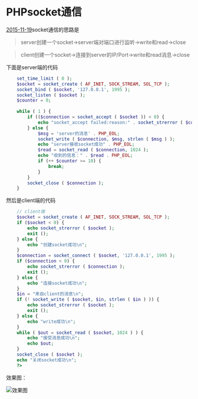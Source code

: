 # PHPsocket通信 

[2015-11-19][0]socket通信的思路是

> server创建一个socket->server端对端口进行监听->write和read->close

> client创建一个socket->连接到server的IP/Port->write和read消息->close

下面是server端的代码
```php
    set_time_limit ( 0 );
    $socket = socket_create ( AF_INET, SOCK_STREAM, SOL_TCP );
    socket_bind ( $socket, '127.0.0.1', 1995 );
    socket_listen ( $socket );
    $counter = 0;
    
    while ( 1 ) {
        if (($connection = socket_accept ( $socket )) < 0) {
            echo "socket_accept failed:reason:" . socket_strerror ( $connection ) . PHP_EOL;
        } else {
            $msg = 'server的消息' . PHP_EOL;
            socket_write ( $connection, $msg, strlen ( $msg ) );
            echo "server接收socket成功" . PHP_EOL;
            $read = socket_read ( $connection, 1024 );
            echo "收到的信息：" . $read . PHP_EOL;
            if (++ $counter >= 10) {
                break;
            }
        }
        socket_close ( $connection );
    }
```

然后是client端的代码
```php
    // client端
    $socket = socket_create ( AF_INET, SOCK_STREAM, SOL_TCP );
    if ($socket < 0) {
        echo socket_strerror ( $socket );
        exit ();
    } else {
        echo "创建socket成功\n";
    }
    $connection = socket_connect ( $socket, '127.0.0.1', 1995 );
    if ($connection < 0) {
        echo socket_strerror ( $connection );
        exit ();
    } else {
        echo "连接socket成功\n";
    }
    $in = "来自client的消息\n";
    if (! socket_write ( $socket, $in, strlen ( $in ) )) {
        echo socket_strerror ( $socket );
        exit ();
    } else {
        echo "write成功\n";
    }
    while ( $out = socket_read ( $socket, 1024 ) ) {
        echo "接受消息成功\n";
        echo $out;
    }
    socket_close ( $socket );
    echo "关闭socket成功\n";
    ?>
```

效果图：

![效果图][1]

[0]: https://www.jwlchina.cn/2015/11/19/PHPsocket通信/
[1]: http://cl.ly/image/2041270g452m/QQ%E6%88%AA%E5%9B%BE20151115194608.png